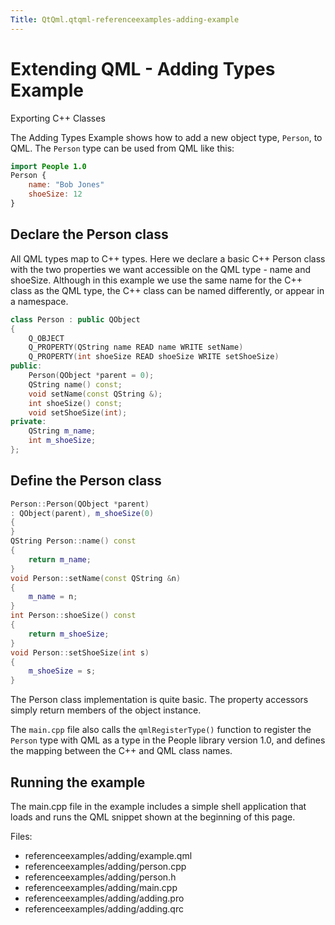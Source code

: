```yaml
---
Title: QtQml.qtqml-referenceexamples-adding-example
---
```

        
Extending QML - Adding Types Example
====================================

<span class="subtitle"></span>
<span id="details"></span>
Exporting C++ Classes

The Adding Types Example shows how to add a new object type, `Person`, to QML. The `Person` type can be used from QML like this:

``` qml
import People 1.0
Person {
    name: "Bob Jones"
    shoeSize: 12
}
```

<span id="declare-the-person-class"></span>
Declare the Person class
------------------------

All QML types map to C++ types. Here we declare a basic C++ Person class with the two properties we want accessible on the QML type - name and shoeSize. Although in this example we use the same name for the C++ class as the QML type, the C++ class can be named differently, or appear in a namespace.

``` cpp
class Person : public QObject
{
    Q_OBJECT
    Q_PROPERTY(QString name READ name WRITE setName)
    Q_PROPERTY(int shoeSize READ shoeSize WRITE setShoeSize)
public:
    Person(QObject *parent = 0);
    QString name() const;
    void setName(const QString &);
    int shoeSize() const;
    void setShoeSize(int);
private:
    QString m_name;
    int m_shoeSize;
};
```

<span id="define-the-person-class"></span>
Define the Person class
-----------------------

``` cpp
Person::Person(QObject *parent)
: QObject(parent), m_shoeSize(0)
{
}
QString Person::name() const
{
    return m_name;
}
void Person::setName(const QString &n)
{
    m_name = n;
}
int Person::shoeSize() const
{
    return m_shoeSize;
}
void Person::setShoeSize(int s)
{
    m_shoeSize = s;
}
```

The Person class implementation is quite basic. The property accessors simply return members of the object instance.

The `main.cpp` file also calls the `qmlRegisterType()` function to register the `Person` type with QML as a type in the People library version 1.0, and defines the mapping between the C++ and QML class names.

<span id="running-the-example"></span>
Running the example
-------------------

The main.cpp file in the example includes a simple shell application that loads and runs the QML snippet shown at the beginning of this page.

Files:

-   referenceexamples/adding/example.qml
-   referenceexamples/adding/person.cpp
-   referenceexamples/adding/person.h
-   referenceexamples/adding/main.cpp
-   referenceexamples/adding/adding.pro
-   referenceexamples/adding/adding.qrc

